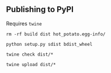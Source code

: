 ## Publishing to PyPI

Requires `twine`

```
rm -rf build dist hot_potato.egg-info/

python setup.py sdist bdist_wheel

twine check dist/*

twine upload dist/*
```